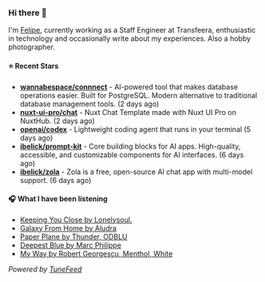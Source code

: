 ### Hi there 👋

I'm [Felipe](https://felipevm.com), currently working as a Staff Engineer at Transfeera, enthusiastic in technology and occasionally write about my experiences. Also a hobby photographer.

#### ⭐ Recent Stars
- **[wannabespace/connnect](https://github.com/wannabespace/connnect)** - AI-powered tool that makes database operations easier. Built for PostgreSQL. Modern alternative to traditional database management tools. (2 days ago)
- **[nuxt-ui-pro/chat](https://github.com/nuxt-ui-pro/chat)** - Nuxt Chat Template made with Nuxt UI Pro on NuxtHub. (2 days ago)
- **[openai/codex](https://github.com/openai/codex)** - Lightweight coding agent that runs in your terminal (5 days ago)
- **[ibelick/prompt-kit](https://github.com/ibelick/prompt-kit)** - Core building blocks for AI apps.  High-quality, accessible, and customizable components for AI interfaces. (6 days ago)
- **[ibelick/zola](https://github.com/ibelick/zola)** - Zola is a free, open-source AI chat app with multi-model support. (6 days ago)

#### 🎧 What I have been listening
- [Keeping You Close by Lonelysoul.](https://open.spotify.com/track/7FkFR9xyHwU38r5p2JNhSZ)
- [Galaxy From Home by Aludra](https://open.spotify.com/track/1BTsjlr9xjyhsW8venOXrc)
- [Paper Plane by Thunder, ODBLU](https://open.spotify.com/track/68hMOJHiI9NPoN5V7vSFJk)
- [Deepest Blue by Marc Philippe](https://open.spotify.com/track/2xORp5aMlr4I1QAK6HwL2p)
- [My Way by Robert Georgescu, Menthol, White](https://open.spotify.com/track/3e7Ay5BmgV16azb6AkPBU5)

_Powered by [TuneFeed](https://tunefeed.app?ref=github.com)_
